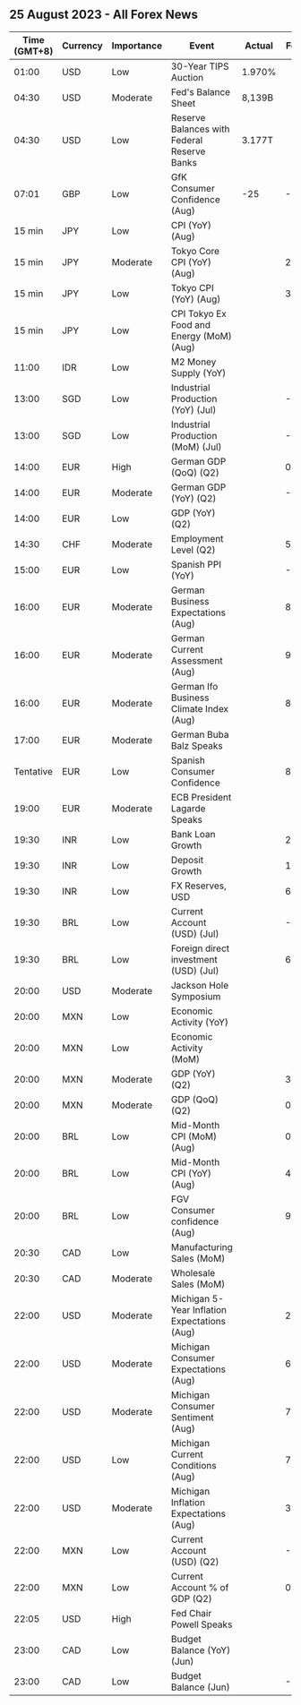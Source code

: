 ## 25 August 2023 - All Forex News

| Time (GMT+8) | Currency | Importance | Event | Actual | Forecast | Previous |
|------|----------|------------|-------|--------|----------|----------|
| 01:00 | USD | Low | 30-Year TIPS Auction | 1.970% |  | 1.550% |
| 04:30 | USD | Moderate | Fed's Balance Sheet | 8,139B |  | 8,146B |
| 04:30 | USD | Low | Reserve Balances with Federal Reserve Banks | 3.177T |  | 3.229T |
| 07:01 | GBP | Low | GfK Consumer Confidence (Aug) | -25 | -29 | -30 |
| 15 min | JPY | Low | CPI (YoY) (Aug) |  |  | 2.5% |
| 15 min | JPY | Moderate | Tokyo Core CPI (YoY) (Aug) |  | 2.9% | 3.0% |
| 15 min | JPY | Low | Tokyo CPI (YoY) (Aug) |  | 3.0% | 3.2% |
| 15 min | JPY | Low | CPI Tokyo Ex Food and Energy (MoM) (Aug) |  |  | 0.5% |
| 11:00 | IDR | Low | M2 Money Supply (YoY) |  |  | 6.10% |
| 13:00 | SGD | Low | Industrial Production (YoY) (Jul) |  | -3.8% | -4.9% |
| 13:00 | SGD | Low | Industrial Production (MoM) (Jul) |  | -0.5% | 5.0% |
| 14:00 | EUR | High | German GDP (QoQ) (Q2) |  | 0.0% | -0.1% |
| 14:00 | EUR | Moderate | German GDP (YoY) (Q2) |  | -0.2% | -0.2% |
| 14:00 | EUR | Low | GDP (YoY) (Q2) |  |  | -0.20% |
| 14:30 | CHF | Moderate | Employment Level (Q2) |  | 5.428M | 5.389M |
| 15:00 | EUR | Low | Spanish PPI (YoY) |  | -10.1% | -8.1% |
| 16:00 | EUR | Moderate | German Business Expectations (Aug) |  | 83.8 | 83.5 |
| 16:00 | EUR | Moderate | German Current Assessment (Aug) |  | 90.0 | 91.3 |
| 16:00 | EUR | Moderate | German Ifo Business Climate Index (Aug) |  | 86.7 | 87.3 |
| 17:00 | EUR | Moderate | German Buba Balz Speaks |  |  |  |
| Tentative | EUR | Low | Spanish Consumer Confidence |  | 85.7 | 92.4 |
| 19:00 | EUR | Moderate | ECB President Lagarde Speaks |  |  |  |
| 19:30 | INR | Low | Bank Loan Growth |  | 20.1% | 19.7% |
| 19:30 | INR | Low | Deposit Growth |  | 13.1% | 12.9% |
| 19:30 | INR | Low | FX Reserves, USD |  | 605.80B | 602.16B |
| 19:30 | BRL | Low | Current Account (USD) (Jul) |  | -4.00B | -0.84B |
| 19:30 | BRL | Low | Foreign direct investment (USD) (Jul) |  | 6.56B | 1.88B |
| 20:00 | USD | Moderate | Jackson Hole Symposium |  |  |  |
| 20:00 | MXN | Low | Economic Activity (YoY) |  |  | 4.30% |
| 20:00 | MXN | Low | Economic Activity (MoM) |  |  | 0.00% |
| 20:00 | MXN | Moderate | GDP (YoY) (Q2) |  | 3.7% | 3.7% |
| 20:00 | MXN | Moderate | GDP (QoQ) (Q2) |  | 0.9% | 1.0% |
| 20:00 | BRL | Low | Mid-Month CPI (MoM) (Aug) |  | 0.17% | -0.07% |
| 20:00 | BRL | Low | Mid-Month CPI (YoY) (Aug) |  | 4.13% | 3.19% |
| 20:00 | BRL | Low | FGV Consumer confidence (Aug) |  | 93.3 | 94.8 |
| 20:30 | CAD | Low | Manufacturing Sales (MoM) |  |  | -1.7% |
| 20:30 | CAD | Moderate | Wholesale Sales (MoM) |  |  | -2.8% |
| 22:00 | USD | Moderate | Michigan 5-Year Inflation Expectations (Aug) |  | 2.9% | 3.0% |
| 22:00 | USD | Moderate | Michigan Consumer Expectations (Aug) |  | 67.3 | 68.3 |
| 22:00 | USD | Moderate | Michigan Consumer Sentiment (Aug) |  | 71.2 | 71.6 |
| 22:00 | USD | Low | Michigan Current Conditions (Aug) |  | 77.4 | 76.6 |
| 22:00 | USD | Moderate | Michigan Inflation Expectations (Aug) |  | 3.3% | 3.4% |
| 22:00 | MXN | Low | Current Account (USD) (Q2) |  | -3,399M | -14,282M |
| 22:00 | MXN | Low | Current Account % of GDP (Q2) |  | 0.68% | -3.60% |
| 22:05 | USD | High | Fed Chair Powell Speaks |  |  |  |
| 23:00 | CAD | Low | Budget Balance (YoY) (Jun) |  |  | 1.52B |
| 23:00 | CAD | Low | Budget Balance (Jun) |  | -5.30B | 3.30B |
